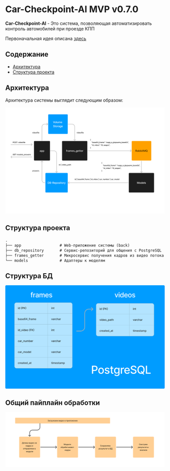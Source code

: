 # Car-Checkpoint-AI MVP v0.7.0

**Car-Checkpoint-AI** - Это система, позволяющая автоматизировать контроль автомобилей при проезде КПП 

Первоначальная идея описана <a href="ex_readmes/README.md">здесь</a>

## Содержание
- [Архитектура](#архитектура)
- [Структура проекта](#структура-проекта)

## Архитектура

Архитектура системы выглядит следующим образом: 

<img src="assets/Car-Checkpoint-AI Architecture v0.4.0.png" alt="Архитектура системы">

## Структура проекта
```
.
├── app                 # Web-приложение системы (back)
├── db_repository       # Сервис-репозиторий для общения с PostgreSQL
├── frames_getter       # Микросервис получения кадров из видео потока
└── models              # Адаптеры к моделям
```

## Структура БД

<img src="assets/Car-Checkpoint-AI DB Structure v0.4.0.png" alt="Логическая схема БД">

## Общий пайплайн обработки

<img src="assets/Car-Checkpoint-AI Pipeline v0.4.0.png" alt="Пайплайн работы">
